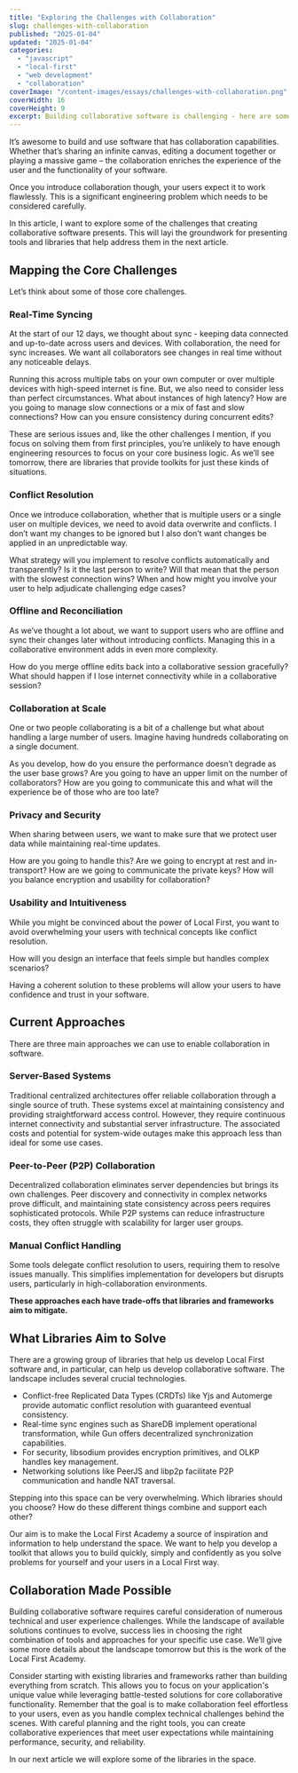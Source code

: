 ```yaml
---
title: "Exploring the Challenges with Collaboration"
slug: challenges-with-collaboration 
published: "2025-01-04"
updated: "2025-01-04"
categories:
  - "javascript"
  - "local-first"
  - "web development"
  - "collaboration"
coverImage: "/content-images/essays/challenges-with-collaboration.png"
coverWidth: 16
coverHeight: 9
excerpt: Building collaborative software is challenging - here are some of the problems
---
```

It’s awesome to build and use software that has collaboration capabilities. Whether that’s sharing an infinite canvas, editing a document together or playing a massive game – the collaboration enriches the experience of the user and the functionality of your software.

Once you introduce collaboration though, your users expect it to work flawlessly. This is a significant engineering problem which needs to be considered carefully.

In this article, I want to explore some of the challenges that creating collaborative software presents. This will layi the groundwork for presenting tools and libraries that help address them in the next article.

## Mapping the Core Challenges

Let’s think about some of those core challenges.

### Real-Time Syncing

At the start of our 12 days, we thought about sync - keeping data connected and up-to-date across users and devices. With collaboration, the need for sync increases. We want all collaborators see changes in real time without any noticeable delays.

Running this across multiple tabs on your own computer or over multiple devices with high-speed internet is fine. But, we also need to consider less than perfect circumstances. What about instances of high latency? How are you going to manage slow connections or a mix of fast and slow connections? How can you ensure consistency during concurrent edits?

These are serious issues and, like the other challenges I mention, if you focus on solving them from first principles, you’re unlikely to have enough engineering resources to focus on your core business logic. As we’ll see tomorrow, there are libraries that provide toolkits for just these kinds of situations.

### Conflict Resolution

Once we introduce collaboration, whether that is multiple users or a single user on multiple devices, we need to avoid data overwrite and conflicts. I don’t want my changes to be ignored but I also don’t want changes be applied in an unpredictable way.

What strategy will you implement to resolve conflicts automatically and transparently? Is it the last person to write? Will that mean that the person with the slowest connection wins? When and how might you involve your user to help adjudicate challenging edge cases?

### Offline and Reconciliation

As we’ve thought a lot about, we want to support users who are offline and sync their changes later without introducing conflicts. Managing this in a collaborative environment adds in even more complexity.

How do you merge offline edits back into a collaborative session gracefully? What should happen if I lose internet connectivity while in a collaborative session?

### Collaboration at Scale

One or two people collaborating is a bit of a challenge but what about handling a large number of users. Imagine having hundreds collaborating on a single document.

As you develop, how do you ensure the performance doesn’t degrade as the user base grows? Are you going to have an upper limit on the number of collaborators? How are you going to communicate this and what will the experience be of those who are too late?

### Privacy and Security

When sharing between users, we want to make sure that we protect user data while maintaining real-time updates.

How are you going to handle this? Are we going to encrypt at rest and in-transport? How are we going to communicate the private keys? How will you balance encryption and usability for collaboration?

### Usability and Intuitiveness

While you might be convinced about the power of Local First, you want to avoid overwhelming your users with technical concepts like conflict resolution.

How will you design an interface that feels simple but handles complex scenarios?

Having a coherent solution to these problems will allow your users to have confidence and trust in your software.

## Current Approaches

There are three main approaches we can use to enable collaboration in software.

### Server-Based Systems

Traditional centralized architectures offer reliable collaboration through a single source of truth. These systems excel at maintaining consistency and providing straightforward access control. However, they require continuous internet connectivity and substantial server infrastructure. The associated costs and potential for system-wide outages make this approach less than ideal for some use cases.

### Peer-to-Peer (P2P) Collaboration

Decentralized collaboration eliminates server dependencies but brings its own challenges. Peer discovery and connectivity in complex networks prove difficult, and maintaining state consistency across peers requires sophisticated protocols. While P2P systems can reduce infrastructure costs, they often struggle with scalability for larger user groups.

### Manual Conflict Handling

Some tools delegate conflict resolution to users, requiring them to resolve issues manually. This simplifies implementation for developers but disrupts users, particularly in high-collaboration environments.

**These approaches each have trade-offs that libraries and frameworks aim to mitigate.**

## What Libraries Aim to Solve

There are a growing group of libraries that help us develop Local First software and, in particular, can help us develop collaborative software. The landscape includes several crucial technologies. 

- Conflict-free Replicated Data Types (CRDTs) like Yjs and Automerge provide automatic conflict resolution with guaranteed eventual consistency.
- Real-time sync engines such as ShareDB implement operational transformation, while Gun offers decentralized synchronization capabilities.
- For security, libsodium provides encryption primitives, and OLKP handles key management.
- Networking solutions like PeerJS and libp2p facilitate P2P communication and handle NAT traversal.

Stepping into this space can be very overwhelming. Which libraries should you choose? How do these different things combine and support each other?

Our aim is to make the Local First Academy a source of inspiration and information to help understand the space. We want to help you develop a toolkit that allows you to build quickly, simply and confidently as you solve problems for yourself and your users in a Local First way.

## Collaboration Made Possible

Building collaborative software requires careful consideration of numerous technical and user experience challenges. While the landscape of available solutions continues to evolve, success lies in choosing the right combination of tools and approaches for your specific use case. We’ll give some more details about the landscape tomorrow but this is the work of the Local First Academy.

Consider starting with existing libraries and frameworks rather than building everything from scratch. This allows you to focus on your application's unique value while leveraging battle-tested solutions for core collaborative functionality. Remember that the goal is to make collaboration feel effortless to your users, even as you handle complex technical challenges behind the scenes. With careful planning and the right tools, you can create collaborative experiences that meet user expectations while maintaining performance, security, and reliability.

In our next article we will explore some of the libraries in the space.